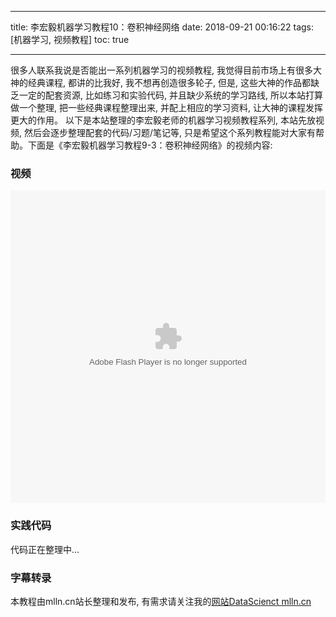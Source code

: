 
---
title: 李宏毅机器学习教程10：卷积神经网络
date: 2018-09-21 00:16:22
tags: [机器学习, 视频教程]
toc: true

---

很多人联系我说是否能出一系列机器学习的视频教程, 我觉得目前市场上有很多大神的经典课程, 都讲的比我好, 我不想再创造很多轮子, 但是, 这些大神的作品都缺乏一定的配套资源, 比如练习和实验代码, 并且缺少系统的学习路线, 所以本站打算做一个整理, 把一些经典课程整理出来, 并配上相应的学习资料, 让大神的课程发挥更大的作用。 以下是本站整理的李宏毅老师的机器学习视频教程系列, 本站先放视频, 然后会逐步整理配套的代码/习题/笔记等, 只是希望这个系列教程能对大家有帮助。下面是《李宏毅机器学习教程9-3：卷积神经网络》的视频内容:


<span></span>
<!-- more -->

### 视频

<embed src='http://player.youku.com/player.php/sid/XMzg4MjU4ODE3Ng==/v.swf' allowFullScreen='true' quality='high' width='100%' height='500' align='middle' allowScriptAccess='always' type='application/x-shockwave-flash'></embed>

### 实践代码

代码正在整理中...

### 字幕转录



本教程由mlln.cn站长整理和发布, 有需求请关注我的[网站DataScienct mlln.cn](http://mlln.cn)